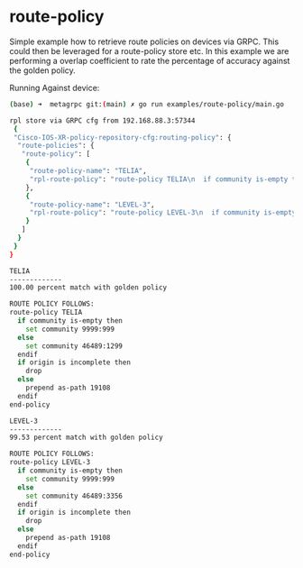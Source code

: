 # route-policy

Simple example how to retrieve route policies on devices
via GRPC. This could then be leveraged for a route-policy store etc.
In this example we are performing a overlap coefficient to rate the percentage of
accuracy against the golden policy.



Running Against device:

```bash
(base) ➜  metagrpc git:(main) ✗ go run examples/route-policy/main.go

rpl store via GRPC cfg from 192.168.88.3:57344
 {
 "Cisco-IOS-XR-policy-repository-cfg:routing-policy": {
  "route-policies": {
   "route-policy": [
    {
     "route-policy-name": "TELIA",
     "rpl-route-policy": "route-policy TELIA\n  if community is-empty then\n    set community 9999:999\n  else\n    set community 46489:1299\n  endif\n  if origin is incomplete then\n    drop\n  else\n    prepend as-path 19108\n  endif\nend-policy\n"
    },
    {
     "route-policy-name": "LEVEL-3",
     "rpl-route-policy": "route-policy LEVEL-3\n  if community is-empty then\n    set community 9999:999\n  else\n    set community 46489:3356\n  endif\n  if origin is incomplete then\n    drop\n  else\n    prepend as-path 19108\n  endif\nend-policy\n"
    }
   ]
  }
 }
}

TELIA
-------------
100.00 percent match with golden policy

ROUTE POLICY FOLLOWS:
route-policy TELIA
  if community is-empty then
    set community 9999:999
  else
    set community 46489:1299
  endif
  if origin is incomplete then
    drop
  else
    prepend as-path 19108
  endif
end-policy

LEVEL-3
-------------
99.53 percent match with golden policy

ROUTE POLICY FOLLOWS:
route-policy LEVEL-3
  if community is-empty then
    set community 9999:999
  else
    set community 46489:3356
  endif
  if origin is incomplete then
    drop
  else
    prepend as-path 19108
  endif
end-policy




```